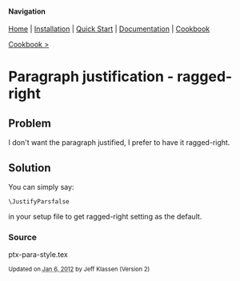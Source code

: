 #### Navigation

[Home](../../home/README.md)  | [Installation](../../installation/README.md) | [Quick Start](../../quick-start/README.md) | [Documentation](../../documentation/README.md) | [Cookbook ](../README.md)

[Cookbook >](../README.md)


# <span class="entry-title">Paragraph justification - ragged-right</span>

## <a name="TOC-Problem">Problem</a>

<a name="TOC-Problem">

I don't want the paragraph justified, I prefer to have it ragged-right.

</a>

## <a name="TOC-Problem"></a><a name="TOC-Solution">Solution</a>

<a name="TOC-Solution">

You can simply say:


`\JustifyParsfalse`


in your setup file to get ragged-right setting as the default.

</a>

### <a name="TOC-Solution"></a><a name="TOC-Source">Source</a>

<a name="TOC-Source">

ptx-para-style.tex

</a>

<small>Updated on <abbr class="updated" title="2012-01-06T15:29:04.229Z">Jan 6, 2012</abbr> by <span class="author"><span class="vcard">Jeff Klassen</span> </span>(Version <span class="sites:revision">2</span>)</small>
